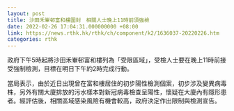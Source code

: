 ```yaml
---
layout: post
title: 沙田禾輋邨富和樓圍封　相關人士晚上11時前須強檢
date: 2022-02-26 17:04:31.000000000 +08:00
link: https://news.rthk.hk/rthk/ch/component/k2/1636037-20220226.htm
categories: rthk
---
```


政府下午5時起將沙田禾輋邨富和樓列為「受限區域」，受檢人士要在晚上11時前接受強制檢測，目標在明日下午約2時完成行動。

當局表示，由於近日出現曾在富和樓居住的初步陽性檢測個案，初步涉及變異病毒株，另外有關大廈排放的污水樣本對新冠病毒檢查呈陽性，懷疑在大廈內有隱形患者。經評估後，相關區域感染風險有機會較高，政府決定作出限制與檢測宣告。
